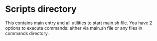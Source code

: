 # Scripts directory

This contains main entry and all utilities to start main.sh file.
You have 2 options to execute commands: either via main.sh file or any files in commands directory.
